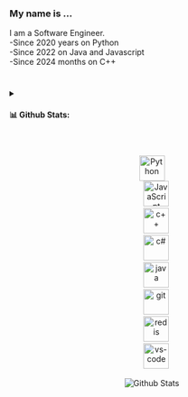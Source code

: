 ### My name is ...
I am a Software Engineer.</br>
-Since 2020 years on Python</br>
-Since 2022 on Java and Javascript</br>
-Since 2024 months on C++

          
#

<details>
  <summary><h4><b> 📊 Github Stats:</b></h4></summary>

  <br />
  <img height="180em" src="https://github-readme-streak-stats.herokuapp.com/?user=st4ff-dev&theme=dark&hide_border=false" />
  <img height="180em" src="https://github-readme-stats.vercel.app/api/top-langs/?username=st4ff-dev&theme=dark&hide_border=false&include_all_commits=true&count_private=false&layout=compact"/>
</details>

#

<div align="center">
  <img src="https://raw.githubusercontent.com/danielcranney/readme-generator/main/public/icons/skills/python-colored.svg" alt="Python" height ="45px"/><br/>
  <img width="12" />
  <img src="https://raw.githubusercontent.com/danielcranney/readme-generator/main/public/icons/skills/javascript-colored.svg" alt="JavaScript" height ="45px"/><br/>
  <img width="12" />
  <img src="https://cdn.jsdelivr.net/gh/devicons/devicon@latest/icons/cplusplus/cplusplus-original.svg" alt="c++" height='45px'/><br/>
  <img width="12" />
  <img src="https://cdn.jsdelivr.net/gh/devicons/devicon@latest/icons/csharp/csharp-original.svg" alt="c#" height='45px'/><br/>
  <img width="12" />
  <img src="https://cdn.jsdelivr.net/gh/devicons/devicon@latest/icons/java/java-original.svg" alt="java" height='45px'/><br/>
  <img width="12" />
  <img src="https://raw.githubusercontent.com/danielcranney/readme-generator/main/public/icons/skills/git-colored.svg" alt="git" height='45px'/><br/>
  <img width="12" />
  <img src="https://cdn.jsdelivr.net/gh/devicons/devicon@latest/icons/redis/redis-original.svg" alt="redis" height='45px'/><br/>
  <img width="12" />
  <img src="https://cdn.jsdelivr.net/gh/devicons/devicon@latest/icons/vscode/vscode-original.svg" alt="vs-code" height='45px'/><br/>
</div>

<p align="center">
        <img src="https://raw.githubusercontent.com/mayhemantt/mayhemantt/Update/svg/Bottom.svg" alt="Github Stats" />
</p>
